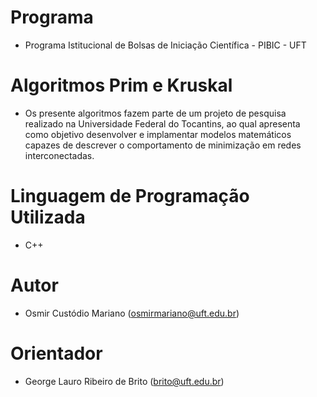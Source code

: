 # Programa
* Programa Istitucional de Bolsas de Iniciação Científica - PIBIC - UFT

# Algoritmos Prim e Kruskal
* Os presente algoritmos fazem parte de um projeto de pesquisa realizado na Universidade Federal do Tocantins, ao qual apresenta como objetivo desenvolver e implamentar modelos matemáticos capazes de descrever o comportamento de minimização em redes interconectadas.

# Linguagem de Programação Utilizada
* C++

# Autor
* Osmir Custódio Mariano (osmirmariano@uft.edu.br)

# Orientador
* George Lauro Ribeiro de Brito (brito@uft.edu.br)
